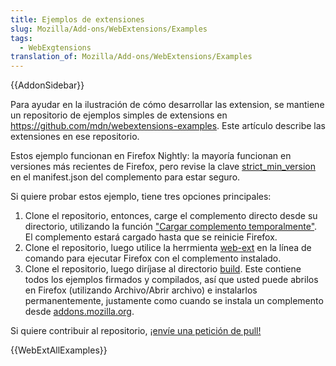 ```yaml
---
title: Ejemplos de extensiones
slug: Mozilla/Add-ons/WebExtensions/Examples
tags:
  - WebExgtensions
translation_of: Mozilla/Add-ons/WebExtensions/Examples
---
```


{{AddonSidebar}}

Para ayudar en la ilustración de cómo desarrollar las extension, se mantiene un repositorio de ejemplos simples de extensions en <https://github.com/mdn/webextensions-examples>. Este artículo describe las extensiones en ese repositorio.

Estos ejemplo funcionan en Firefox Nightly: la mayoría funcionan en versiones más recientes de Firefox, pero revise la clave [strict_min_version](/es/Add-ons/WebExtensions/manifest.json/applications) en el manifest.json del complemento para estar seguro.

Si quiere probar estos ejemplo, tiene tres opciones principales:

1. Clone el repositorio, entonces, carge el complemento directo desde su directorio, utilizando la función ["Cargar complemento temporalmente"](/es/Add-ons/WebExtensions/Temporary_Installation_in_Firefox). El complemento estará cargado hasta que se reinicie Firefox.
2. Clone el repositorio, luego utilice la herrmienta [web-ext](/es/Add-ons/WebExtensions/Getting_started_with_web-ext) en la línea de comando para ejecutar Firefox con el complemento instalado.
3. Clone el repositorio, luego diríjase al directorio [build](https://github.com/mdn/webextensions-examples/tree/master/build). Este contiene todos los ejemplos firmados y compilados, así que usted puede abrilos en Firefox (utilizando Archivo/Abrir archivo) e instalarlos permanentemente, justamente como cuando se instala un complemento desde [addons.mozilla.org](https://addons.mozilla.org/en-US/firefox/).

Si quiere contribuir al repositorio, [¡envíe una petición de pull!](https://github.com/mdn/webextensions-examples/blob/master/CONTRIBUTING.md)

{{WebExtAllExamples}}
